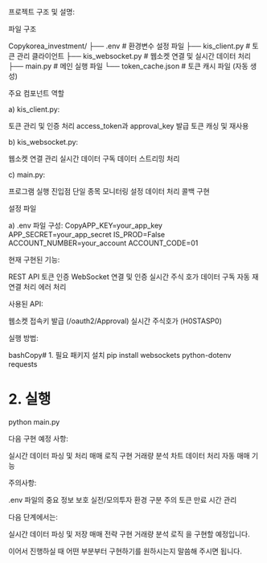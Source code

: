 프로젝트 구조 및 설명:

파일 구조

Copykorea_investment/
├── .env                 # 환경변수 설정 파일
├── kis_client.py       # 토큰 관리 클라이언트
├── kis_websocket.py    # 웹소켓 연결 및 실시간 데이터 처리
├── main.py            # 메인 실행 파일
└── token_cache.json   # 토큰 캐시 파일 (자동 생성)

주요 컴포넌트 역할

a) kis_client.py:

토큰 관리 및 인증 처리
access_token과 approval_key 발급
토큰 캐싱 및 재사용

b) kis_websocket.py:

웹소켓 연결 관리
실시간 데이터 구독
데이터 스트리밍 처리

c) main.py:

프로그램 실행 진입점
단일 종목 모니터링 설정
데이터 처리 콜백 구현


설정 파일

a) .env 파일 구성:
CopyAPP_KEY=your_app_key
APP_SECRET=your_app_secret
IS_PROD=False
ACCOUNT_NUMBER=your_account
ACCOUNT_CODE=01

현재 구현된 기능:


REST API 토큰 인증
WebSocket 연결 및 인증
실시간 주식 호가 데이터 구독
자동 재연결 처리
에러 처리


사용된 API:


웹소켓 접속키 발급 (/oauth2/Approval)
실시간 주식호가 (H0STASP0)


실행 방법:

bashCopy# 1. 필요 패키지 설치
pip install websockets python-dotenv requests

# 2. 실행
python main.py

다음 구현 예정 사항:


실시간 데이터 파싱 및 처리
매매 로직 구현
거래량 분석
차트 데이터 처리
자동 매매 기능

주의사항:

.env 파일의 중요 정보 보호
실전/모의투자 환경 구분 주의
토큰 만료 시간 관리

다음 단계에서는:

실시간 데이터 파싱 및 저장
매매 전략 구현
거래량 분석 로직
을 구현할 예정입니다.

이어서 진행하실 때 어떤 부분부터 구현하기를 원하시는지 말씀해 주시면 됩니다.
